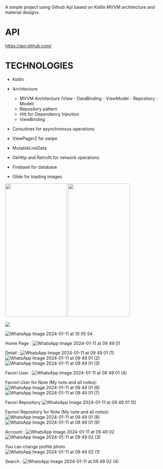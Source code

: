 A simple project using Github Api based on Kotlin MVVM architecture and material designs.

# API
https://api.github.com/

# TECHNOLOGIES
- Kotlin 
- Architecture
    - MVVM Architecture (View - DataBinding - ViewModel - Repository - Model)
    - Repository pattern
    - Hilt for Dependency Injection
    - ViewBinding 

- Coroutines for asynchronous operations
- ViewPager2 for swipe
- MutableLiveData
- OkHttp and Retrofit for network operations
- Firebase for database
- Glide for loading images

<img src="Screenshots/Home.png" width=200 height=433> <img src="Screenshots/Detail.png" width=200 height=433>


![](https://github.com/elifbiyik/GitHubApp/assets/106388763/22223d57-90bf-4d72-bb5c-03f402f3e187)

![WhatsApp Image 2024-01-11 at 10 05 54](https://github.com/elifbiyik/GitHubApp/assets/106388763/b97e6f7e-5f0c-4fe4-9b50-b29b0d6312b0)

Home Page : 
![WhatsApp Image 2024-01-11 at 09 49 01](https://github.com/elifbiyik/GitHubApp/assets/106388763/31ff7eaf-5caa-4178-9457-bc25fdcfac25)

Detail : 
![WhatsApp Image 2024-01-11 at 09 49 01 (1)](https://github.com/elifbiyik/GitHubApp/assets/106388763/e15874ba-72e6-4875-b550-833b8f15cfbe)
![WhatsApp Image 2024-01-11 at 09 49 01 (2)](https://github.com/elifbiyik/GitHubApp/assets/106388763/54228380-401d-4683-9839-d65e29594e41)
![WhatsApp Image 2024-01-11 at 09 49 01 (3)](https://github.com/elifbiyik/GitHubApp/assets/106388763/2ef48334-7f4f-4564-a7e7-9e018edfa34b)

Favori User : 
![WhatsApp Image 2024-01-11 at 09 49 01 (4)](https://github.com/elifbiyik/GitHubApp/assets/106388763/09ae8ee1-6cb2-4068-8a57-55d43b450579)

Favrori User for Note (My note and all notes): 
![WhatsApp Image 2024-01-11 at 09 49 01 (6)](https://github.com/elifbiyik/GitHubApp/assets/106388763/5dcb82b0-4e20-40fd-b772-2bc956bcfb9b)
![WhatsApp Image 2024-01-11 at 09 49 01 (7)](https://github.com/elifbiyik/GitHubApp/assets/106388763/bb56d72a-aef8-4afe-b77d-4e752cdce442)


Favori Repository
![WhatsApp Image 2024-01-11 at 09 49 01 (5)](https://github.com/elifbiyik/GitHubApp/assets/106388763/cd6e1192-dfce-47e6-9783-b0df56f6a74d)

Favrori Repository for Note (My note and all notes): 
![WhatsApp Image 2024-01-11 at 09 49 01 (8)](https://github.com/elifbiyik/GitHubApp/assets/106388763/5870c994-067f-4ba8-84e5-128f446d7eef)
![WhatsApp Image 2024-01-11 at 09 49 01 (9)](https://github.com/elifbiyik/GitHubApp/assets/106388763/213be374-f74b-4c64-8778-c79ef330756e)


Account : 
![WhatsApp Image 2024-01-11 at 09 49 02](https://github.com/elifbiyik/GitHubApp/assets/106388763/41764628-4ffc-447d-ac2e-626306b1fe7a)
![WhatsApp Image 2024-01-11 at 09 49 02 (3)](https://github.com/elifbiyik/GitHubApp/assets/106388763/2f178d53-7ca8-445d-959b-16ef335333dd)

You can change profile photo
![WhatsApp Image 2024-01-11 at 09 49 02 (1)](https://github.com/elifbiyik/GitHubApp/assets/106388763/47da5c52-286b-48e9-9dfb-07cf32e20efc)

Search : 
![WhatsApp Image 2024-01-11 at 09 49 02 (4)](https://github.com/elifbiyik/GitHubApp/assets/106388763/f0daf781-3a81-44e9-831d-bc8d2e5abbb6)

